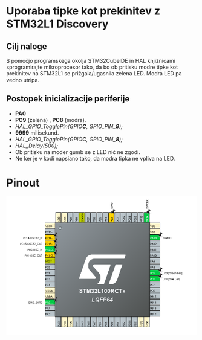 # Uporaba tipke kot prekinitev z STM32L1 Discovery

## Cilj naloge

S pomočjo programskega okolja STM32CubeIDE in HAL knjižnicami sprogramirajte mikroprocesor tako, da bo ob pritisku modre tipke kot prekinitev na STM32L1 se prižgala/ugasnila zelena LED. Modra LED pa vedno utripa.

## Postopek inicializacije periferije

- **PA0**
- **PC9** (zelena) , **PC8** (modra).
- *HAL_GPIO_TogglePin(GPIO**C**, GPIO_PIN_**9**);*
- **9999** milisekund.
- *HAL_GPIO_TogglePin(GPIO**C**, GPIO_PIN_**8**);*
- *HAL_Delay(500);*
- Ob pritisku na moder gumb se z LED nič ne zgodi.
- Ne ker je v kodi napsiano tako, da modra tipka ne vpliva na LED.


# Pinout

![Pinout](media/image.png)
